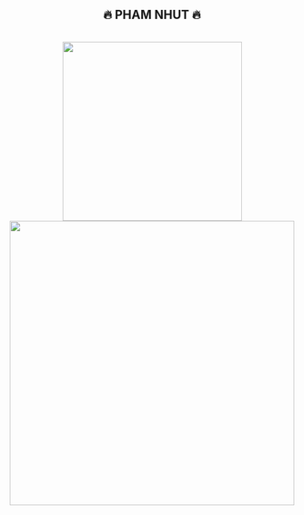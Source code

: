 <h2 align="center">🔥 PHAM NHUT 🔥</h2>
<!-- https://github.com/anuraghazra/github-readme-stats -->
<br>
<div align=center>
  <a href="#" title="NPX-official">
    <img width="315" align="center" src="https://github-readme-stats.vercel.app/api/top-langs/?username=phamnhutnpx&hide=c%23,powershell,Mathematica,Ruby,Objective-C,Objective-C%2b%2b,Cuda&title_color=61dafb&text_color=ffffff&icon_color=61dafb&bg_color=20232a&langs_count=8&layout=compact&border_color=61dafb&hide_border=true" />
  </a>
  <a href="#" title="NPX-official">
    <img  width="500" src="https://github-readme-stats.vercel.app/api?username=phamnhutnpx&show_icons=true&theme=react&border_color=61dafb&hide_border=true" />
  </a>
</div>
